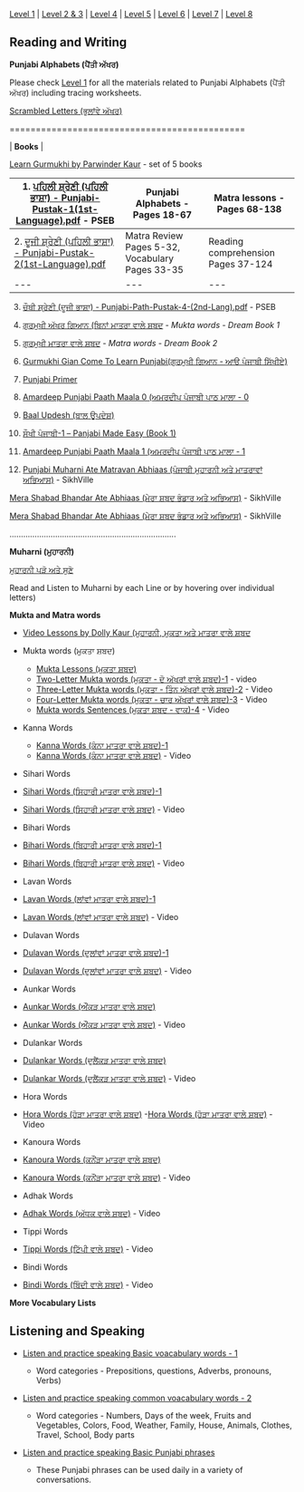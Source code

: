 [Level 1](https://amardeep0.github.io/learnPunjabi/Level-1_Punjabi%20Alphabets/) | [Level 2 & 3](https://amardeep0.github.io/learnPunjabi/Level_2-3_Matra/) | [Level 4](https://amardeep0.github.io/learnPunjabi/Level-4_Intermediate/) | [Level 5](https://amardeep0.github.io/learnPunjabi/Level-5_intermediate/) | [Level 6](https://amardeep0.github.io/learnPunjabi/Level-6_Advanced/) | [Level 7](https://amardeep0.github.io/learnPunjabi/Level-7_Advanced/) | [Level 8](https://amardeep0.github.io/learnPunjabi/Level-8_WorldLanguageCompetencyTesting/)

## Reading and Writing


**Punjabi Alphabets (ਪੈਂਤੀ ਅੱਖਰ)**

Please check [Level 1](https://amardeep0.github.io/learnPunjabi/Level-1_Punjabi%20Alphabets/) for all the materials related to Punjabi Alphabets (ਪੈਂਤੀ ਅੱਖਰ) including tracing worksheets.

[Scrambled Letters (ਭੁਲਾਂਵੇ ਅੱਖਰ)](http://www.discoversikhism.com/punjabi/gurmukhi_letter_shuffle.html)

=============================================

| **Books** | 

[Learn Gurmukhi by Parwinder Kaur](http://learngurmukhi.com/) - set of 5 books

| 1. [ਪਹਿਲੀ ਸ਼੍ਰੇਣੀ (ਪਹਿਲੀ ਭਾਸ਼ਾ) - Punjabi-Pustak-1(1st-Language).pdf](http://files-cdn.pseb.ac.in/pseb_files/Punjabi-Pustak-1(1st-Language).pdf) - PSEB | Punjabi Alphabets - Pages 18-67 | Matra lessons - Pages 68-138 |
| --- | --- | --- |
| 2. [ਦੂਜੀ ਸ਼੍ਰੇਣੀ (ਪਹਿਲੀ ਭਾਸ਼ਾ) - Punjabi-Pustak-2(1st-Language).pdf](http://files-cdn.pseb.ac.in/pseb_files/Punjabi%20Pustak-2.pdf) | Matra Review Pages 5-32, Vocabulary Pages 33-35 | Reading comprehension Pages 37-124 |
| --- | --- | --- |



3. [ਚੌਥੀ ਸ਼੍ਰੇਣੀ (ਦੂਜੀ ਭਾਸ਼ਾ) - Punjabi-Path-Pustak-4-(2nd-Lang).pdf](http://files-cdn.pseb.ac.in/pseb_files/Punjabi-Path-Pustak-4-(2nd-Lang).pdf) - PSEB

4. [ਗੁਰਮੁਖੀ ਅੱਖਰ ਗਿਆਨ (ਬਿਨਾਂ ਮਾਤਰਾ ਵਾਲੇ ਸ਼ਬਦ](http://www.globaldream.guru/pdf/download/pun_binamatra.pdf) - *Mukta words - Dream Book 1* 

5. [ਗੁਰਮੁਖੀ ਮਾਤਰਾ ਵਾਲੇ ਸ਼ਬਦ](http://www.globaldream.guru/pdf/download/pun_matra.pdf) - *Matra words - Dream Book 2* 

6. [Gurmukhi Gian Come To Learn Punjabi(ਗੁਰਮੁਖੀ ਗਿਆਨ - ਆੳ ਪੰਜਾਬੀ ਸਿੱਖੀਏ)](http://www.discoversikhism.com/sikh_library/learn/gurmukhi_gian_come_to_learn_punjabi.html)

7. [Punjabi Primer](http://www.discoversikhism.com/sikh_library/learn/panjabi_primer.html)

8. [Amardeep Punjabi Paath Maala 0 (ਅਮਰਦੀਪ ਪੰਜਾਬੀ ਪਾਠ ਮਾਲਾ - 0](http://www.discoversikhism.com/sikh_library/learn/amardeep_punjabi_paath_maala_0.html)

9. [Baal Updesh (ਬਾਲ ਉੁਪਦੇਸ਼)](http://www.discoversikhism.com/sikh_library/learn/baal_updesh.html)

10. [ਸੌਖੀ ਪੰਜਾਬੀ-1 – Panjabi Made Easy (Book 1)](http://www.discoversikhism.com/sikh_library/learn/panjabi_made_easy-book_1.html)

11. [Amardeep Punjabi Paath Maala 1 (ਅਮਰਦੀਪ ਪੰਜਾਬੀ ਪਾਠ ਮਾਲਾ - 1](http://www.discoversikhism.com/sikh_library/learn/amardeep_punjabi_paath_maala_1.html)

12. [Punjabi Muharni Ate Matravan Abhiaas (ਪੰਜਾਬੀ ਮੁਹਾਰਨੀ ਅਤੇ ਮਾਤਰਾਵਾਂ ਅਭਿਆਸ)](http://shop.sikhville.org/index.php?route=product/category&path=67) - SikhVille

[Mera Shabad Bhandar Ate Abhiaas (ਮੇਰਾ ਸ਼ਬਦ ਭੰਡਾਰ ਅਤੇ ਅਭਿਆਸ)](http://shop.sikhville.org/index.php?route=product/category&path=67) - SikhVille

[Mera Shabad Bhandar Ate Abhiaas (ਮੇਰਾ ਸ਼ਬਦ ਭੰਡਾਰ ਅਤੇ ਅਭਿਆਸ)](http://shop.sikhville.org/index.php?route=product/category&path=67) - SikhVille






.........................................................................

**Muharni (ਮੁਹਾਰਨੀ)**

[ਮੁਹਾਰਨੀ ਪੜੋ ਅਤੇ ਸੁਣੋ](http://www.discoversikhism.com/punjabi/muharni.html#)

  Read and Listen to Muharni by each Line or by hovering over individual letters)
    
**Mukta and Matra words**    

- [Video Lessons by Dolly Kaur (ਮੁਹਾਰਨੀ, ਮੁਕਤਾ ਅਤੇ ਮਾਤਰਾ ਵਾਲੇ ਸ਼ਬਦ](https://amardeep0.github.io/learnPunjabi/Level_2-3_Matra/VideoLessons_DollyKaur)

- Mukta words (ਮੁਕਤਾ ਸ਼ਬਦ)

    - [Mukta Lessons (ਮੁਕਤਾ ਸ਼ਬਦ)](http://www.discoversikhism.com/punjabi/gurmukhi_word_list.html)
    - [Two-Letter Mukta words (ਮੁਕਤਾ - ਦੋ ਅੱਖਰਾਂ ਵਾਲੇ ਸ਼ਬਦ)-1](https://www.youtube.com/watch?v=cWVpwQQ3n24&list=PLpejGvuZNTbT-14dtU_kjePyQRprpWGwp&index=11) - video
    - [Three-Letter Mukta words (ਮੁਕਤਾ - ਤਿੰਨ ਅੱਖਰਾਂ ਵਾਲੇ ਸ਼ਬਦ)-2](https://www.youtube.com/watch?v=NZF87N-7qHQ&list=PLpejGvuZNTbT-14dtU_kjePyQRprpWGwp&index=10) - Video
    - [Four-Letter Mukta words (ਮੁਕਤਾ - ਚਾਰ ਅੱਖਰਾਂ ਵਾਲੇ ਸ਼ਬਦ)-3](https://www.youtube.com/watch?v=a3uqqRlaomI&list=PLpejGvuZNTbT-14dtU_kjePyQRprpWGwp&index=9) - Video
    - [Mukta words Sentences (ਮੁਕਤਾ ਸ਼ਬਦ - ਵਾਕ)-4](https://www.youtube.com/watch?v=GwWEZTtmxuM&list=PLpejGvuZNTbT-14dtU_kjePyQRprpWGwp&index=8) - Video

- Kanna Words

    - [Kanna Words (ਕੰਨਾ ਮਾਤਰਾ ਵਾਲੇ ਸ਼ਬਦ)-1](http://www.discoversikhism.com/punjabi/kanna_words.html)
    - [Kanna Words (ਕੰਨਾ ਮਾਤਰਾ ਵਾਲੇ ਸ਼ਬਦ)](https://www.youtube.com/watch?v=dcSMDUIbRYs&list=PLpejGvuZNTbT-14dtU_kjePyQRprpWGwp&index=8&t=0s) - Video

- Sihari Words

- [Sihari Words (ਸਿਹਾਰੀ ਮਾਤਰਾ ਵਾਲੇ ਸ਼ਬਦ)-1](http://www.discoversikhism.com/punjabi/sihari_words.html)
- [Sihari Words (ਸਿਹਾਰੀ ਮਾਤਰਾ ਵਾਲੇ ਸ਼ਬਦ)](https://www.youtube.com/watch?v=FDeVkq0VXdo&list=PLpejGvuZNTbT-14dtU_kjePyQRprpWGwp&index=7&t=0s) - Video

- Bihari Words

- [Bihari Words (ਬਿਹਾਰੀ ਮਾਤਰਾ ਵਾਲੇ ਸ਼ਬਦ)-1](http://www.discoversikhism.com/punjabi/bihari_words.html)
- [Bihari Words (ਬਿਹਾਰੀ ਮਾਤਰਾ ਵਾਲੇ ਸ਼ਬਦ)](https://www.youtube.com/watch?v=1s6cr8L-Tc8&list=PLpejGvuZNTbT-14dtU_kjePyQRprpWGwp&index=6&t=0s) - Video

- Lavan Words

- [Lavan Words (ਲਾਂਵਾਂ ਮਾਤਰਾ ਵਾਲੇ ਸ਼ਬਦ)-1](http://www.discoversikhism.com/punjabi/lava_words.html)
- [Lavan Words (ਲਾਂਵਾਂ ਮਾਤਰਾ ਵਾਲੇ ਸ਼ਬਦ)](https://www.youtube.com/watch?v=4w_HICyjUxo&list=PLpejGvuZNTbT-14dtU_kjePyQRprpWGwp&index=3&t=0s) - Video
 
 - Dulavan Words
 
- [Dulavan Words (ਦੁਲਾਂਵਾਂ ਮਾਤਰਾ ਵਾਲੇ ਸ਼ਬਦ)-1](http://www.discoversikhism.com/punjabi/dulava_words.html)
- [Dulavan Words (ਦੁਲਾਂਵਾਂ ਮਾਤਰਾ ਵਾਲੇ ਸ਼ਬਦ)](https://www.youtube.com/watch?v=HtVZhvBSumg&list=PLpejGvuZNTbT-14dtU_kjePyQRprpWGwp&index=2&t=0s) - Video

- Aunkar Words

- [Aunkar Words (ਔਂਕੜ ਮਾਤਰਾ ਵਾਲੇ ਸ਼ਬਦ)](http://www.discoversikhism.com/punjabi/aunkar_words.html)
- [Aunkar Words (ਔਂਕੜ ਮਾਤਰਾ ਵਾਲੇ ਸ਼ਬਦ)](https://www.youtube.com/watch?v=ObbbCgBHZmU&list=PLpejGvuZNTbT-14dtU_kjePyQRprpWGwp&index=5&t=0s) - Video

- Dulankar Words

- [Dulankar Words (ਦੁਲੈਂਕੜ ਮਾਤਰਾ ਵਾਲੇ ਸ਼ਬਦ)](http://www.discoversikhism.com/punjabi/dulainkar_words.html)
- [Dulankar Words (ਦੁਲੈਂਕੜ ਮਾਤਰਾ ਵਾਲੇ ਸ਼ਬਦ)](https://www.youtube.com/watch?v=NxhurTbIEKw&list=PLpejGvuZNTbT-14dtU_kjePyQRprpWGwp&index=3) - Video

- Hora Words

- [Hora Words (ਹੋੜਾ ਮਾਤਰਾ ਵਾਲੇ ਸ਼ਬਦ)](http://www.discoversikhism.com/punjabi/hora_words.html)
 -[Hora Words (ਹੋੜਾ ਮਾਤਰਾ ਵਾਲੇ ਸ਼ਬਦ)](https://www.youtube.com/watch?v=z0pVUTgom6g&list=PLpejGvuZNTbT-14dtU_kjePyQRprpWGwp&index=15&t=0s) - Video

- Kanoura Words

- [Kanoura Words (ਕਨੌਂੜਾ ਮਾਤਰਾ ਵਾਲੇ ਸ਼ਬਦ)](http://www.discoversikhism.com/punjabi/kanaura_words.html)
- [Kanoura Words (ਕਨੌਂੜਾ ਮਾਤਰਾ ਵਾਲੇ ਸ਼ਬਦ)](https://www.youtube.com/watch?v=1frZq7uq4_E&list=PLpejGvuZNTbT-14dtU_kjePyQRprpWGwp&index=14&t=0s) - Video

- Adhak Words

- [Adhak Words (ਅੱਧਕ ਵਾਲੇ ਸ਼ਬਦ)](https://www.youtube.com/watch?v=yH0Mtkzt9oI&list=PLpejGvuZNTbT-14dtU_kjePyQRprpWGwp&index=19&t=0s) - Video
   
- Tippi Words
   
- [Tippi Words (ਟਿੱਪੀ ਵਾਲੇ ਸ਼ਬਦ)](https://www.youtube.com/watch?v=RGV7CemXyq8&list=PLpejGvuZNTbT-14dtU_kjePyQRprpWGwp&index=16&t=0s) - Video
   
- Bindi Words
            
- [Bindi Words (ਬਿੰਦੀ ਵਾਲੇ ਸ਼ਬਦ)](https://www.youtube.com/watch?v=yCrFTY0zb8o&list=PLpejGvuZNTbT-14dtU_kjePyQRprpWGwp&index=18&t=0s) - Video

**More Vocabulary Lists**
 
      
      
## Listening and Speaking

   - [Listen and practice speaking Basic voacabulary words - 1](http://www.discoversikhism.com/punjabi/punjabi_gurmukhi_grammar.html)
   
       - Word categories - Prepositions, questions, Adverbs, pronouns, Verbs)
   - [Listen and practice speaking common voacabulary words - 2](http://www.discoversikhism.com/punjabi/punjabi_gurmukhi_grammar.html)
   
       - Word categories - Numbers, Days of the week, Fruits and Vegetables, Colors, Food, Weather, Family, House, Animals, Clothes, Travel, School, Body parts
       
          
   - [Listen and practice speaking Basic Punjabi phrases](http://www.discoversikhism.com/punjabi/punjabi_gurmukhi_phrases.html)
   
       - These Punjabi phrases can be used daily in a variety of conversations.
      
      










